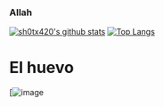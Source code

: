 ### Allah
[![sh0tx420's github stats](https://github-readme-stats.vercel.app/api?username=sh0tx420&theme=gruvbox&show_icons=true)](https://github.com/anuraghazra/github-readme-stats) [![Top Langs](https://github-readme-stats.vercel.app/api/top-langs/?username=sh0tx420)](https://github.com/anuraghazra/github-readme-stats)

# El huevo
[![image](https://repository-images.githubusercontent.com/308899893/03f26f00-1b9c-11eb-95a6-e6f8c39c2068)
